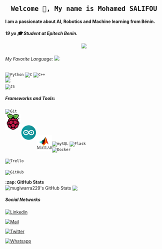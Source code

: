 <h2 align='center'>
  <samp>
    <strong>Welcome 👋, My name is Mohamed SALIFOU</strong>
  </samp>
</h2>

<!--
**mohamedslf/mohamedslf** is a ✨ _special_ ✨ repository because its `README.md` (this file) appears on your GitHub profile.

Here are some ideas to get you started:

- 🔭 I’m currently working on ...
- 🌱 I’m currently learning ...
- 👯 I’m looking to collaborate on ...
- 🤔 I’m looking for help with ...
- 💬 Ask me about ...
- 📫 How to reach me: ...
- 😄 Pronouns: ...
- ⚡ Fun fact: ...
-->

#### I am a passionate about AI, Robotics and Machine learning from Bénin.

#### *19 yo 🎓 Student at Epitech Benin.*

<div align="center"><img src="Assets/robot-change-head.gif" /></div>

###### *My Favorite Language:* <img src="https://media.giphy.com/media/WUlplcMpOCEmTGBtBW/giphy.gif" width="30">

<code><img height="50" src="https://img.shields.io/badge/python-%233776AB.svg?&style=flat-square&logo=python&logoColor=white" title="Python" alt="Python"></code>
<code><img height="50" src="https://img.shields.io/badge/c%20-%2300599C.svg?&style=for-the-badge&logo=c&logoColor=white" title="C" alt="C"></code>
<code><img height="50" src="https://img.shields.io/badge/c++%20-%2300599C.svg?&style=for-the-badge&logo=c%2B%2B&logoColor=white" title="C++" alt="C++"></code>
<code>	<img height="50" src="https://img.shields.io/badge/markdown-%23000000.svg?&style=for-the-badge&logo=markdown&logoColor=white"/> </code>
<code><img height="50" src="https://img.shields.io/badge/javascript-%23F7DF1E.svg?&style=flat-square&logo=javascript&logoColor=black&labelColor=white" title="JS" alt="JS"></code>

##### *Frameworks and Tools:*

<code><img height="50" src="https://img.shields.io/badge/git%20-%23F05033.svg?&style=for-the-badge&logo=git&logoColor=white" alt="Git"/></code>
<code> <img align="left" width="50px" src="https://raw.githubusercontent.com/github/explore/80688e429a7d4ef2fca1e82350fe8e3517d3494d/topics/raspberry-pi/raspberry-pi.png"/> </code>
<code> <img align="left" width="50px" src="https://raw.githubusercontent.com/github/explore/80688e429a7d4ef2fca1e82350fe8e3517d3494d/topics/arduino/arduino.png"/> </code>
<code> <img align="left" width="50px" src="https://raw.githubusercontent.com/github/explore/80688e429a7d4ef2fca1e82350fe8e3517d3494d/topics/matlab/matlab.png"/> </code>
<code><img height="50" src="https://img.shields.io/badge/mysql-%2300f.svg?&style=for-the-badge&logo=mysql&logoColor=white" title="mySQL" alt="mySQL"></code>
<code><img height="50" src="https://img.shields.io/badge/flask%20-%23000.svg?&style=for-the-badge&logo=flask&logoColor=white" title="Flask" alt="Flask"></code>
<code> <img height="50" alt="Docker" src="https://img.shields.io/badge/docker%20-%230db7ed.svg?&style=for-the-badge&logo=docker&logoColor=white"/> </code>
<code> <img height="50" alt="Trello" src="https://img.shields.io/badge/Trello%20-%23026AA7.svg?&style=for-the-badge&logo=Trello&logoColor=white"/> </code>
<code> <img height="50" alt="GitHub" src="https://img.shields.io/badge/github%20-%23121011.svg?&style=for-the-badge&logo=github&logoColor=white"/> </code>

  <summary>
    <strong>:zap: GitHub Stats</strong>
  </summary>

  <img align="center" alt="mugiwarra229's GitHub Stats" src="https://github-readme-stats-mohamedslf.vercel.app/api?username=mohamedslf&layout=compact&theme=radical" /> 
  <img align="center" src="https://github-readme-stats-mohamedslf.vercel.app/api/top-langs/?username=mohamedslf&layout=compact&theme=radical" />

##### ***Social Networks***

[![Linkedin](https://img.shields.io/badge/LinkedIn-Mohamed%20SALIFOU-blue?logo=Linkedin&logoColor=blue&labelColor=black)](https://www.linkedin.com/in/mohamed-salifou-65ab18194/)

[![Mail](https://img.shields.io/badge/Gmail-mohamedsalifou801@gmail.com-blue?logo=Gmail&logoColor=blue&labelColor=black)](mailto:mohamedsalifou801@gmail.com)

[![Twitter](https://img.shields.io/badge/Twitter-SalifouMohame19-blue?logo=Twitter&logoColor=blue&labelColor=black)](https://twitter.com/SalifouMohame19?s=09)

[![Whatsapp](https://img.shields.io/badge/WHATSAPP-25D366?&style=for-the-badge&logo=whatsapp&logoColor=blue&labelColor=black)](https://wa.me/+22996249494)

<br>
